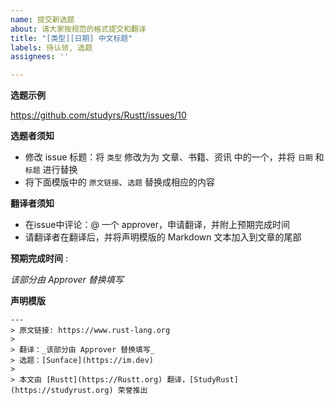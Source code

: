 ```yaml
---
name: 提交新选题
about: 请大家按规范的格式提交和翻译
title: "[类型][日期] 中文标题"
labels: 待认领, 选题
assignees: ''

---
```


**选题示例**

https://github.com/studyrs/Rustt/issues/10

**选题者须知**
- 修改 issue 标题：将 `类型` 修改为为 文章、书籍、资讯 中的一个，并将 `日期` 和 `标题` 进行替换
- 将下面模版中的 `原文链接`、`选题` 替换成相应的内容

**翻译者须知**

- 在issue中评论：@ 一个 approver，申请翻译，并附上预期完成时间
- 请翻译者在翻译后，并将声明模版的 Markdown 文本加入到文章的尾部

**预期完成时间** : 

_该部分由 Approver 替换填写_


**声明模版**

```
---
> 原文链接: https://www.rust-lang.org
> 
> 翻译：_该部分由 Approver 替换填写_
> 选题：[Sunface](https://im.dev)
>
> 本文由 [Rustt](https://Rustt.org) 翻译，[StudyRust](https://studyrust.org) 荣誉推出
```
